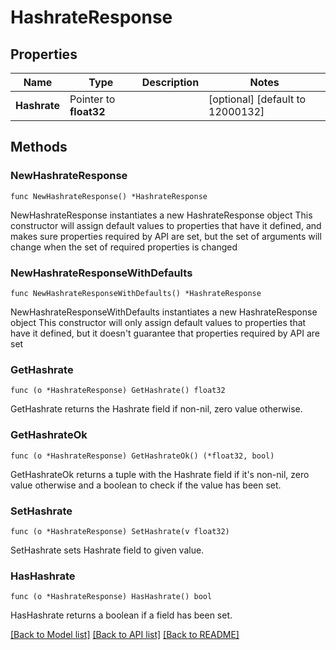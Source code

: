# HashrateResponse

## Properties

Name | Type | Description | Notes
------------ | ------------- | ------------- | -------------
**Hashrate** | Pointer to **float32** |  | [optional] [default to 12000132]

## Methods

### NewHashrateResponse

`func NewHashrateResponse() *HashrateResponse`

NewHashrateResponse instantiates a new HashrateResponse object
This constructor will assign default values to properties that have it defined,
and makes sure properties required by API are set, but the set of arguments
will change when the set of required properties is changed

### NewHashrateResponseWithDefaults

`func NewHashrateResponseWithDefaults() *HashrateResponse`

NewHashrateResponseWithDefaults instantiates a new HashrateResponse object
This constructor will only assign default values to properties that have it defined,
but it doesn't guarantee that properties required by API are set

### GetHashrate

`func (o *HashrateResponse) GetHashrate() float32`

GetHashrate returns the Hashrate field if non-nil, zero value otherwise.

### GetHashrateOk

`func (o *HashrateResponse) GetHashrateOk() (*float32, bool)`

GetHashrateOk returns a tuple with the Hashrate field if it's non-nil, zero value otherwise
and a boolean to check if the value has been set.

### SetHashrate

`func (o *HashrateResponse) SetHashrate(v float32)`

SetHashrate sets Hashrate field to given value.

### HasHashrate

`func (o *HashrateResponse) HasHashrate() bool`

HasHashrate returns a boolean if a field has been set.


[[Back to Model list]](../README.md#documentation-for-models) [[Back to API list]](../README.md#documentation-for-api-endpoints) [[Back to README]](../README.md)


